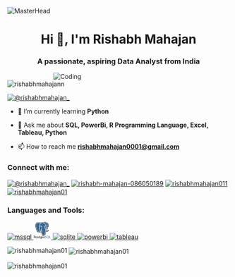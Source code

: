 ![MasterHead](https://nodusanalytics.com/wp-content/uploads/2021/03/bi-dashboard-for-website.gif)
<h1 align="center">Hi 👋, I'm Rishabh Mahajan</h1>
<h3 align="center">A passionate, aspiring Data Analyst from India</h3>
<img align="right" alt="Coding" width="400" src="https://images.squarespace-cdn.com/content/v1/5769fc401b631bab1addb2ab/1541580611624-TE64QGKRJG8SWAIUS7NS/coding-freak.gif">

<p align="left"> <img src="https://komarev.com/ghpvc/?username=rishabhmahajann&label=Profile%20views&color=0e75b6&style=flat" alt="rishabhmahajann" /> </p>

<p align="left"> <a href="https://twitter.com/@rishabhmahajan_" target="blank"><img src="https://img.shields.io/twitter/follow/@rishabhmahajan_?logo=twitter&style=for-the-badge" alt="@rishabhmahajan_" /></a> </p>

- 🌱 I’m currently learning **Python**

- 💬 Ask me about **SQL, PowerBi, R Programming Language, Excel, Tableau, Python**

- 📫 How to reach me **rishabhmahajan0001@gmail.com**

<h3 align="left">Connect with me:</h3>
<p align="left">
<a href="https://twitter.com/rishabhmahajan_" target="blank"><img align="center" src="https://raw.githubusercontent.com/rahuldkjain/github-profile-readme-generator/master/src/images/icons/Social/twitter.svg" alt="@rishabhmahajan_" height="30" width="40" /></a>
<a href="https://linkedin.com/in/rishabh-mahajan-086050189" target="blank"><img align="center" src="https://raw.githubusercontent.com/rahuldkjain/github-profile-readme-generator/master/src/images/icons/Social/linked-in-alt.svg" alt="rishabh-mahajan-086050189" height="30" width="40" /></a>
<a href="https://kaggle.com/rishabhmahajan011" target="blank"><img align="center" src="https://raw.githubusercontent.com/rahuldkjain/github-profile-readme-generator/master/src/images/icons/Social/kaggle.svg" alt="rishabhmahajan011" height="30" width="40" /></a>
<a href="https://www.hackerrank.com/rishabhmahajan01" target="blank"><img align="center" src="https://raw.githubusercontent.com/rahuldkjain/github-profile-readme-generator/master/src/images/icons/Social/hackerrank.svg" alt="rishabhmahajan01" height="30" width="40" /></a>
</p>

<h3 align="left">Languages and Tools:</h3>
<p align="left"> <a href="https://www.microsoft.com/en-us/sql-server" target="_blank" rel="noreferrer"> <img src="https://www.svgrepo.com/show/303229/microsoft-sql-server-logo.svg" alt="mssql" width="40" height="40"/> </a> <a href="https://www.postgresql.org" target="_blank" rel="noreferrer"> <img src="https://raw.githubusercontent.com/devicons/devicon/master/icons/postgresql/postgresql-original-wordmark.svg" alt="postgresql" width="40" height="40"/> </a> <a href="https://www.sqlite.org/" target="_blank" rel="noreferrer"> <img src="https://www.vectorlogo.zone/logos/sqlite/sqlite-icon.svg" alt="sqlite" width="40" height="40"/> </a> <a href="https://powerbi.microsoft.com/en-au/getting-started-with-power-bi/" target="_blank" rel="noreferrer"> <img src="https://upload.wikimedia.org/wikipedia/commons/c/cf/New_Power_BI_Logo.svg" alt="powerbi" width="40" height="40"/> </a> <a href="https://public.tableau.com/app/discover" target="_blank" rel="noreferrer"> <img src="https://www.lib.washington.edu/dataservices/images/Tableau_Software_logo.png/image_view_fullscreen" alt="tableau" width="40" height="40"/> </a></p>

<p><img align="left" src="https://github-readme-stats.vercel.app/api/top-langs?username=rishabhmahajan01&show_icons=true&locale=en&layout=compact" alt="rishabhmahajan01" /></p>

<p>&nbsp;<img align="center" src="https://github-readme-stats.vercel.app/api?username=rishabhmahajan01&show_icons=true&locale=en" alt="rishabhmahajan01" /></p>

<p><img align="center" src="https://github-readme-streak-stats.herokuapp.com/?user=rishabhmahajan01&" alt="rishabhmahajan01" /></p>
